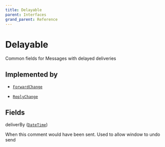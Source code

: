 ```yaml
---
title: Delayable
parent: Interfaces
grand_parent: Reference
---
```


# Delayable

Common fields for Messages with delayed deliveries

## Implemented by

- <code><a href="/docs/reference/object/forward_change">ForwardChange</a></code></li>

- <code><a href="/docs/reference/object/reply_change">ReplyChange</a></code></li>

## Fields

<div class="field-entry ">
  <span id="deliver_by" class="field-name anchored">deliverBy (<code><a href="/docs/reference/scalar/date_time">DateTime</a></code>)</span>

  <div class="description-wrapper">
   <p>When this comment would have been sent. Used to allow window to undo send</p>

  </div>
</div>

